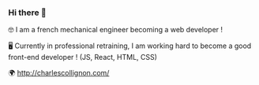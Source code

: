 ### Hi there 👋

🤓 I am a french mechanical engineer becoming a web developer !

🖥 Currently in professional retraining, I am working hard to become a good front-end developer ! (JS, React, HTML, CSS)

🌍 http://charlescollignon.com/
